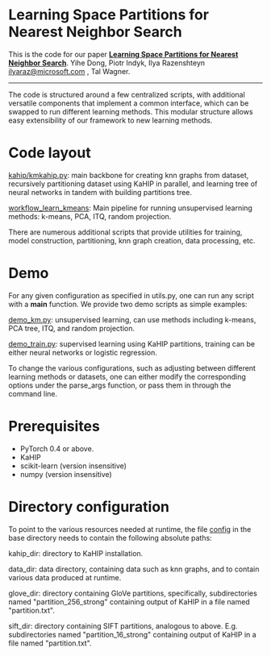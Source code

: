 
# Learning Space Partitions for Nearest Neighbor Search #

This is the code for our paper [**Learning Space Partitions for Nearest Neighbor Search**](https://arxiv.org/abs/1901.08544).
Yihe Dong, Piotr Indyk, Ilya Razenshteyn ilyaraz@microsoft.com , Tal Wagner.
_________________

The code is structured around a few centralized scripts, with additional versatile components that implement a common interface, which can be swapped to run different learning methods. This modular structure allows easy extensibility of our framework to new learning methods.

# Code layout #

[kahip/kmkahip.py](kahip/kmkahip.py): main backbone for creating knn graphs from dataset, recursively partitioning dataset using KaHIP in parallel, and learning tree of neural networks in tandem with building partitions tree.

[workflow_learn_kmeans](workflow_learn_kmeans.py): Main pipeline for running unsupervised learning methods: k-means, PCA, ITQ, random projection.

There are numerous additional scripts that provide utilities for training, model construction, partitioning, knn graph creation, data processing, etc.

# Demo #

For any given configuration as specified in utils.py, one can run any script with a __main__ function. We provide two demo scripts as simple examples:

[demo_km.py](demo_km.py): unsupervised learning, can use methods including k-means, PCA tree, ITQ, and random projection.

[demo_train.py](demo_train.py): supervised learning using KaHIP partitions, training can be either neural networks or logistic regression.

To change the various configurations, such as adjusting between different learning methods or datasets, one can either modify the corresponding options under the parse_args function, or pass them in through the command line.

# Prerequisites #

* PyTorch 0.4 or above.
* KaHIP
* scikit-learn (version insensitive)
* numpy (version insensitive)

# Directory configuration #

To point to the various resources needed at runtime, the file [config](config) in the base directory needs to contain the following absolute paths:

kahip_dir: directory to KaHIP installation.

data_dir: data directory, containing data such as knn graphs, and to contain various data produced at runtime.

glove_dir: directory containing GloVe partitions, specifically, subdirectories named "partition_256_strong" containing output of KaHIP in a file named "partition.txt".

sift_dir: directory containing SIFT partitions, analogous to above. E.g. subdirectories named "partition_16_strong" containing output of KaHIP in a file named "partition.txt".


